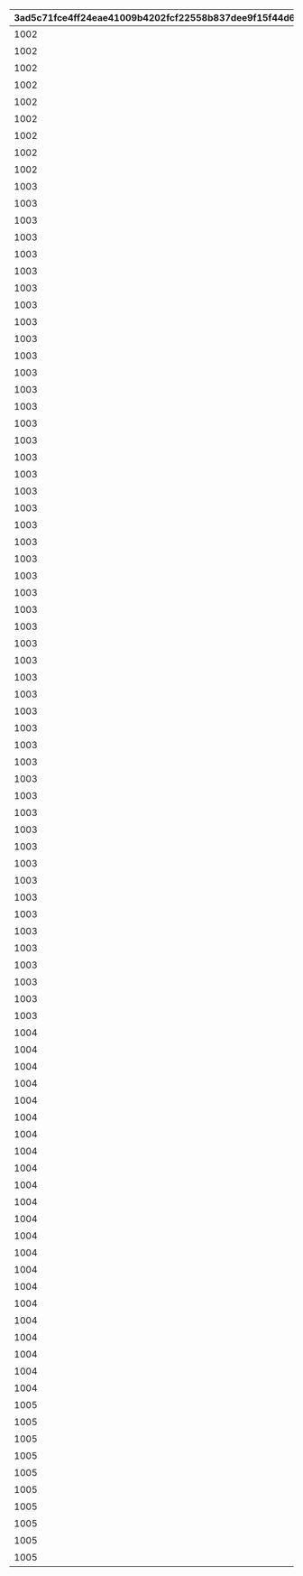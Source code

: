 |3ad5c71fce4ff24eae41009b4202fcf22558b837dee9f15f44d6b2c140d8b86d|bbc9e7c03f3a346414e15ac87d3d870d0d4d1f0926421ea48be0f08a119032e6|7bba9dc4f0002708ef2bd4a53cbd4f2a2d8ba2302e2a4eddaf953cb986ed7190|27de051d82276083417175a78404d92406ad501915a432038fa4f60d9464df94|3feca8201ecfb382a7d319c982d0a926690ecf7a829654235aed12950f90f506|0f4c58aa2d6f8bdf70fa557bbfd2345bd7af0857f273a0ea4c9997be6d0c0150|ba0ee0bd44adbfee21a4c480ae5a22c07ce6daa368650a2ef6f5c32af0599f92|57640b49e342dd3194608e5cea3a781abdebb096f26572777a9bc422a679b350|d168c5002d4644c042c94e54c2bf6731279f09e85e0c52a85c1ce6f509edd62e|
| --- | --- | --- | --- | --- | --- | --- | --- | --- |
|1002|0|129|1001|20021|5|プリンセスナイトRANK5を達成しよう|1001|1|
|1002|0|129|1002|20021|10|プリンセスナイトRANK10を達成しよう|1002|1|
|1002|0|129|1003|20021|30|プリンセスナイトRANK30を達成しよう|1003|1|
|1002|0|129|1004|20021|50|プリンセスナイトRANK50を達成しよう|1004|1|
|1002|0|129|1005|20021|100|プリンセスナイトRANK100を達成しよう|1005|1|
|1002|0|129|1006|20021|150|プリンセスナイトRANK150を達成しよう|1006|1|
|1002|0|129|1007|20021|200|プリンセスナイトRANK200を達成しよう|1007|1|
|1002|0|129|1007|20021|250|プリンセスナイトRANK250を達成しよう|1008|1|
|1002|0|129|1007|20021|300|プリンセスナイトRANK300を達成しよう|1009|1|
|1003|1|129|2001|20022|50|火属性の属性レベルを50まで上げよう|2001|2|
|1003|1|129|2002|20022|100|火属性の属性レベルを100まで上げよう|2002|2|
|1003|1|129|2003|20022|150|火属性の属性レベルを150まで上げよう|2003|2|
|1003|1|129|2004|20022|200|火属性の属性レベルを200まで上げよう|2004|2|
|1003|1|129|2005|20022|250|火属性の属性レベルを250まで上げよう|2005|2|
|1003|1|129|2006|20022|300|火属性の属性レベルを300まで上げよう|2006|2|
|1003|1|129|2007|20022|350|火属性の属性レベルを350まで上げよう|2007|2|
|1003|1|129|2008|20022|400|火属性の属性レベルを400まで上げよう|2008|2|
|1003|1|129|2009|20022|450|火属性の属性レベルを450まで上げよう|2009|2|
|1003|1|129|2010|20022|500|火属性の属性レベルを500まで上げよう|2010|2|
|1003|2|129|2001|20022|50|水属性の属性レベルを50まで上げよう|3001|3|
|1003|2|129|2002|20022|100|水属性の属性レベルを100まで上げよう|3002|3|
|1003|2|129|2003|20022|150|水属性の属性レベルを150まで上げよう|3003|3|
|1003|2|129|2004|20022|200|水属性の属性レベルを200まで上げよう|3004|3|
|1003|2|129|2005|20022|250|水属性の属性レベルを250まで上げよう|3005|3|
|1003|2|129|2006|20022|300|水属性の属性レベルを300まで上げよう|3006|3|
|1003|2|129|2007|20022|350|水属性の属性レベルを350まで上げよう|3007|3|
|1003|2|129|2008|20022|400|水属性の属性レベルを400まで上げよう|3008|3|
|1003|2|129|2009|20022|450|水属性の属性レベルを450まで上げよう|3009|3|
|1003|2|129|2010|20022|500|水属性の属性レベルを500まで上げよう|3010|3|
|1003|3|129|2001|20022|50|風属性の属性レベルを50まで上げよう|4001|4|
|1003|3|129|2002|20022|100|風属性の属性レベルを100まで上げよう|4002|4|
|1003|3|129|2003|20022|150|風属性の属性レベルを150まで上げよう|4003|4|
|1003|3|129|2004|20022|200|風属性の属性レベルを200まで上げよう|4004|4|
|1003|3|129|2005|20022|250|風属性の属性レベルを250まで上げよう|4005|4|
|1003|3|129|2006|20022|300|風属性の属性レベルを300まで上げよう|4006|4|
|1003|3|129|2007|20022|350|風属性の属性レベルを350まで上げよう|4007|4|
|1003|3|129|2008|20022|400|風属性の属性レベルを400まで上げよう|4008|4|
|1003|3|129|2009|20022|450|風属性の属性レベルを450まで上げよう|4009|4|
|1003|3|129|2010|20022|500|風属性の属性レベルを500まで上げよう|4010|4|
|1003|4|129|2001|20022|50|光属性の属性レベルを50まで上げよう|5001|5|
|1003|4|129|2002|20022|100|光属性の属性レベルを100まで上げよう|5002|5|
|1003|4|129|2003|20022|150|光属性の属性レベルを150まで上げよう|5003|5|
|1003|4|129|2004|20022|200|光属性の属性レベルを200まで上げよう|5004|5|
|1003|4|129|2005|20022|250|光属性の属性レベルを250まで上げよう|5005|5|
|1003|4|129|2006|20022|300|光属性の属性レベルを300まで上げよう|5006|5|
|1003|4|129|2007|20022|350|光属性の属性レベルを350まで上げよう|5007|5|
|1003|4|129|2008|20022|400|光属性の属性レベルを400まで上げよう|5008|5|
|1003|4|129|2009|20022|450|光属性の属性レベルを450まで上げよう|5009|5|
|1003|4|129|2010|20022|500|光属性の属性レベルを500まで上げよう|5010|5|
|1003|5|129|2001|20022|50|闇属性の属性レベルを50まで上げよう|6001|6|
|1003|5|129|2002|20022|100|闇属性の属性レベルを100まで上げよう|6002|6|
|1003|5|129|2003|20022|150|闇属性の属性レベルを150まで上げよう|6003|6|
|1003|5|129|2004|20022|200|闇属性の属性レベルを200まで上げよう|6004|6|
|1003|5|129|2005|20022|250|闇属性の属性レベルを250まで上げよう|6005|6|
|1003|5|129|2006|20022|300|闇属性の属性レベルを300まで上げよう|6006|6|
|1003|5|129|2007|20022|350|闇属性の属性レベルを350まで上げよう|6007|6|
|1003|5|129|2008|20022|400|闇属性の属性レベルを400まで上げよう|6008|6|
|1003|5|129|2009|20022|450|闇属性の属性レベルを450まで上げよう|6009|6|
|1003|5|129|2010|20022|500|闇属性の属性レベルを500まで上げよう|6010|6|
|1004|0|129|7001|20023|10|ノードを10個強化完了しよう|7001|7|
|1004|0|129|7002|20023|20|ノードを20個強化完了しよう|7002|7|
|1004|0|129|7003|20023|30|ノードを30個強化完了しよう|7003|7|
|1004|0|129|7004|20023|40|ノードを40個強化完了しよう|7004|7|
|1004|0|129|7005|20023|50|ノードを50個強化完了しよう|7005|7|
|1004|0|129|7006|20023|60|ノードを60個強化完了しよう|7006|7|
|1004|0|129|7007|20023|70|ノードを70個強化完了しよう|7007|7|
|1004|0|129|7008|20023|80|ノードを80個強化完了しよう|7008|7|
|1004|0|129|7009|20023|90|ノードを90個強化完了しよう|7009|7|
|1004|0|129|7010|20023|100|ノードを100個強化完了しよう|7010|7|
|1004|0|129|7011|20023|110|ノードを110個強化完了しよう|7011|7|
|1004|0|129|7012|20023|120|ノードを120個強化完了しよう|7012|7|
|1004|0|129|7013|20023|130|ノードを130個強化完了しよう|7013|7|
|1004|0|129|7014|20023|140|ノードを140個強化完了しよう|7014|7|
|1004|0|129|7015|20023|150|ノードを150個強化完了しよう|7015|7|
|1004|0|129|7016|20023|160|ノードを160個強化完了しよう|7016|7|
|1004|0|129|7017|20023|170|ノードを170個強化完了しよう|7017|7|
|1004|0|129|7018|20023|180|ノードを180個強化完了しよう|7018|7|
|1004|0|129|7019|20023|190|ノードを190個強化完了しよう|7019|7|
|1004|0|129|7020|20023|200|ノードを200個強化完了しよう|7020|7|
|1004|0|129|7021|20023|210|ノードを210個強化完了しよう|7021|7|
|1004|0|129|7022|20023|222|ノードを222個強化完了しよう|7022|7|
|1005|0|129|8001|20024|5|ノードを5個強化完了しよう|8001|8|
|1005|0|129|8002|20024|10|ノードを10個強化完了しよう|8002|8|
|1005|0|129|8003|20024|15|ノードを15個強化完了しよう|8003|8|
|1005|0|129|8004|20024|20|ノードを20個強化完了しよう|8004|8|
|1005|0|129|8005|20024|25|ノードを25個強化完了しよう|8005|8|
|1005|0|129|8006|20024|33|ノードを33個強化完了しよう|8006|8|
|1005|0|129|8007|20024|40|ノードを40個強化完了しよう|8007|8|
|1005|0|129|8007|20024|50|ノードを50個強化完了しよう|8008|8|
|1005|0|129|8007|20024|60|ノードを60個強化完了しよう|8009|8|
|1005|0|129|8007|20024|66|ノードを66個強化完了しよう|8010|8|